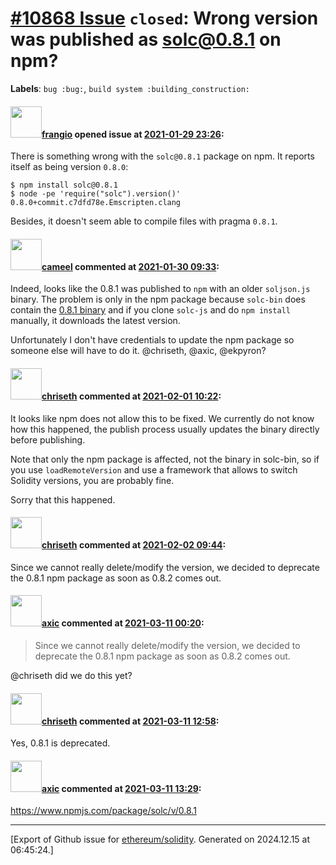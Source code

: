# [\#10868 Issue](https://github.com/ethereum/solidity/issues/10868) `closed`: Wrong version was published as solc@0.8.1 on npm?
**Labels**: `bug :bug:`, `build system :building_construction:`


#### <img src="https://avatars.githubusercontent.com/u/481465?v=4" width="50">[frangio](https://github.com/frangio) opened issue at [2021-01-29 23:26](https://github.com/ethereum/solidity/issues/10868):

There is something wrong with the `solc@0.8.1` package on npm. It reports itself as being version `0.8.0`:

```
$ npm install solc@0.8.1
$ node -pe 'require("solc").version()'
0.8.0+commit.c7dfd78e.Emscripten.clang
```

Besides, it doesn't seem able to compile files with pragma `0.8.1`.

#### <img src="https://avatars.githubusercontent.com/u/137030?v=4" width="50">[cameel](https://github.com/cameel) commented at [2021-01-30 09:33](https://github.com/ethereum/solidity/issues/10868#issuecomment-770184338):

Indeed, looks like the 0.8.1 was published to `npm` with an older `soljson.js` binary. The problem is only in the npm package because `solc-bin` does contain the [0.8.1 binary](https://github.com/ethereum/solc-bin/blob/gh-pages/bin/soljson-v0.8.1+commit.df193b15.js) and if you clone `solc-js` and do `npm install` manually, it downloads the latest version.

Unfortunately I don't have credentials to update the npm package so someone else will have to do it. @chriseth, @axic, @ekpyron?

#### <img src="https://avatars.githubusercontent.com/u/9073706?v=4" width="50">[chriseth](https://github.com/chriseth) commented at [2021-02-01 10:22](https://github.com/ethereum/solidity/issues/10868#issuecomment-770746639):

It looks like npm does not allow this to be fixed. We currently do not know how this happened, the publish process usually updates the binary directly before publishing.

Note that only the npm package is affected, not the binary in solc-bin, so if you use `loadRemoteVersion` and use a framework that allows to switch Solidity versions, you are probably fine.

Sorry that this happened.

#### <img src="https://avatars.githubusercontent.com/u/9073706?v=4" width="50">[chriseth](https://github.com/chriseth) commented at [2021-02-02 09:44](https://github.com/ethereum/solidity/issues/10868#issuecomment-771507890):

Since we cannot really delete/modify the version, we decided to deprecate the 0.8.1 npm package as soon as 0.8.2 comes out.

#### <img src="https://avatars.githubusercontent.com/u/20340?v=4" width="50">[axic](https://github.com/axic) commented at [2021-03-11 00:20](https://github.com/ethereum/solidity/issues/10868#issuecomment-796315265):

> Since we cannot really delete/modify the version, we decided to deprecate the 0.8.1 npm package as soon as 0.8.2 comes out.

@chriseth did we do this yet?

#### <img src="https://avatars.githubusercontent.com/u/9073706?v=4" width="50">[chriseth](https://github.com/chriseth) commented at [2021-03-11 12:58](https://github.com/ethereum/solidity/issues/10868#issuecomment-796717705):

Yes, 0.8.1 is deprecated.

#### <img src="https://avatars.githubusercontent.com/u/20340?v=4" width="50">[axic](https://github.com/axic) commented at [2021-03-11 13:29](https://github.com/ethereum/solidity/issues/10868#issuecomment-796735555):

https://www.npmjs.com/package/solc/v/0.8.1


-------------------------------------------------------------------------------



[Export of Github issue for [ethereum/solidity](https://github.com/ethereum/solidity). Generated on 2024.12.15 at 06:45:24.]
